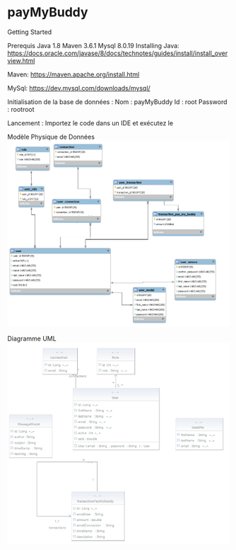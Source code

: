# payMyBuddy
Getting Started


Prerequis
Java 1.8
Maven 3.6.1
Mysql 8.0.19
Installing
Java:
https://docs.oracle.com/javase/8/docs/technotes/guides/install/install_overview.html

Maven:
https://maven.apache.org/install.html

MySql:
https://dev.mysql.com/downloads/mysql/

Initialisation de la base de données :
Nom : payMyBuddy
Id : root
Password : rootroot

Lancement :
Importez le code dans un IDE et exécutez le



Modèle Physique de Données
![Screenshot](P6_03_lhuillier_diane_MPD.png)


Diagramme UML
![Screenshot](P6_04_lhuillier_diane_UML.png)

